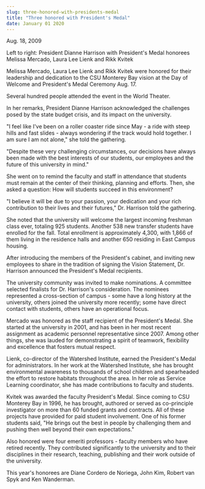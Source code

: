 ```yaml
---
slug: three-honored-with-presidents-medal
title: "Three honored with President's Medal"
date: January 01 2020
---
```


  
<p>Aug. 18, 2009</p>
<p>
  Left to right: President Dianne Harrison with President's Medal honorees
  Melissa Mercado, Laura Lee Lienk and Rikk Kvitek
</p>
<p>
  Melissa Mercado, Laura Lee Lienk and Rikk Kvitek were honored for their
  leadership and dedication to the CSU Monterey Bay vision at the Day of Welcome
  and President's Medal Ceremony Aug. 17.
</p>
<p>Several hundred people attended the event in the World Theater.</p>
<p>
  In her remarks, President Dianne Harrison acknowledged the challenges posed by
  the state budget crisis, and its impact on the university.
</p>
<p>
  "I feel like I've been on a roller coaster ride since May - a ride with steep
  hills and fast slides - always wondering if the track would hold together. I
  am sure I am not alone," she told the gathering.
</p>
<p>
  "Despite these very challenging circumstances, our decisions have always been
  made with the best interests of our students, our employees and the future of
  this university in mind."
</p>
<p>
  She went on to remind the faculty and staff in attendance that students must
  remain at the center of their thinking, planning and efforts. Then, she asked
  a question: How will students succeed in this environment?
</p>
<p>
  "I believe it will be due to your passion, your dedication and your rich
  contribution to their lives and their futures," Dr. Harrison told the
  gathering.
</p>
<p>
  She noted that the university will welcome the largest incoming freshman class
  ever, totaling 925 students. Another 538 new transfer students have enrolled
  for the fall. Total enrollment is approximately 4,300, with 1,866 of them
  living in the residence halls and another 650 residing in East Campus housing.
</p>
<p>
  After introducing the members of the President's cabinet, and inviting new
  employees to share in the tradition of signing the Vision Statement, Dr.
  Harrison announced the President's Medal recipients.
</p>
<p>
  The university community was invited to make nominations. A committee selected
  finalists for Dr. Harrison's consideration. The nominees represented a
  cross-section of campus - some have a long history at the university, others
  joined the university more recently; some have direct contact with students,
  others have an operational focus.
</p>
<p>
  Mercado was honored as the staff recipient of the President's Medal. She
  started at the university in 2001, and has been in her most recent assignment
  as academic personnel representative since 2007. Among other things, she was
  lauded for demonstrating a spirit of teamwork, flexibility and excellence that
  fosters mutual respect.
</p>
<p>
  Lienk, co-director of the Watershed Institute, earned the President's Medal
  for administrators. In her work at the Watershed Institute, she has brought
  environmental awareness to thousands of school children and spearheaded the
  effort to restore habitats throughout the area. In her role as Service
  Learning coordinator, she has made contributions to faculty and students.
</p>
<p>
  Kvitek was awarded the faculty President's Medal. Since coming to CSU Monterey
  Bay in 1996, he has brought, authored or served as co-principle investigator
  on more than 60 funded grants and contracts. All of these projects have
  provided for paid student involvement. One of his former students said, "He
  brings out the best in people by challenging them and pushing then well beyond
  their own expectations."
</p>
<p>
  Also honored were four emeriti professors - faculty members who have retired
  recently. They contributed significantly to the university and to their
  disciplines in their research, teaching, publishing and their work outside of
  the university.
</p>
<p>
  This year's honorees are Diane Cordero de Noriega, John Kim, Robert van Spyk
  and Ken Wanderman.
</p>
<p></p>
<p></p>
<p></p>
<p></p>
<p></p>
<p></p>
 
